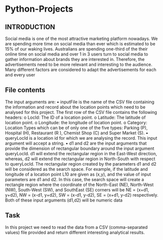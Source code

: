 # Python-Projects
 
## INTRODUCTION

Social media is one of the most attractive marketing platform nowadays. We are spending
more time on social media than ever which is estimated to be 15% of our waking lives.
Australians are spending one-third of the their online time on social media and over 1 in
3 users turn to social media to gather information about brands they are interested in.
Therefore, the advertisements need to be more relevant and interesting to the audience.
Many different factors are considered to adapt the advertisements for each and every user

## File contents

The input arguments are:
• inputFile is the name of the CSV file containing the information and record about
the location points which need to be analysed for this project. The first row of the
CSV file contains the following headers:
o LocId: The ID of a location point.
o Latitude: The latitude of location point.
o Longitude: the longitude of location point.
o Category: Location Types which can be of only one of the five types: Parking
(P), Hospital (H), Restaurant (R ), Chemist Shop (C) and Super Market (S).
• queryLocId is a location id for which we are analysing the record. This input argument
will accept a string.
• d1 and d2 are the input arguments that provide the dimension of rectangular boundary
around the input argument queryLocId. d1 will extend the rectangular region in the
East-West direction, whereas, d2 will extend the rectangular region in North-South
with respect to queryLocId. The rectangular region created by the parameters d1
and d2 will be considered as the search space. For example, if the latitude and
longitude of a location point L10 are given as (x,y), and the value of input parameters
are d1 and d2. In this case, the search space will create a rectangle region where the
coordinate of the North-East (NE), North-West (NW), South-West (SW), and SouthEast (SE) corners will be NE = (x+d1, y+d2), NW = (x-d1, y+d2), SW = (x-d1, y-d2),
SE = (x+d1, y-d2) respectively. Both of these input arguments (d1,d2) will be
numeric data


## Task

In this project we need to  read the data from a CSV (comma-separated values) file provided  and return different interesting
analytical results.
